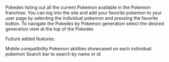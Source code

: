 Pokedex listing out all the current Pokemon available in the Pokemon franchise. 
You can log into the site and add your favorite pokemon to your user page by selecting the individual pokemon and pressing the favorite button.
To navigate the Pokedex by Pokemon generation select the desired generation view at the top of the Pokedex

Futture added features:

Mobile compatibility
Pokemon abilities showcased on each individual pokemon
Search bar to search by name or id
